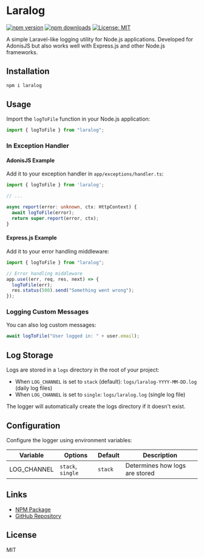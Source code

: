 # Laralog

[![npm version](https://img.shields.io/npm/v/laralog.svg)](https://www.npmjs.com/package/laralog)
[![npm downloads](https://img.shields.io/npm/dm/laralog.svg)](https://www.npmjs.com/package/laralog)
[![License: MIT](https://img.shields.io/badge/License-MIT-blue.svg)](https://github.com/xndbogdan/laralog/blob/main/LICENSE)

A simple Laravel-like logging utility for Node.js applications. Developed for AdonisJS but also works well with Express.js and other Node.js frameworks.

## Installation

```bash
npm i laralog
```

## Usage

Import the `logToFile` function in your Node.js application:

```typescript
import { logToFile } from "laralog";
```

### In Exception Handler

#### AdonisJS Example

Add it to your exception handler in `app/exceptions/handler.ts`:

```typescript
import { logToFile } from 'laralog';

// ...

async report(error: unknown, ctx: HttpContext) {
  await logToFile(error);
  return super.report(error, ctx);
}
```

#### Express.js Example

Add it to your error handling middleware:

```typescript
import { logToFile } from "laralog";

// Error handling middleware
app.use((err, req, res, next) => {
  logToFile(err);
  res.status(500).send("Something went wrong");
});
```

### Logging Custom Messages

You can also log custom messages:

```typescript
await logToFile("User logged in: " + user.email);
```

## Log Storage

Logs are stored in a `logs` directory in the root of your project:

- When `LOG_CHANNEL` is set to `stack` (default): `logs/laralog-YYYY-MM-DD.log` (daily log files)
- When `LOG_CHANNEL` is set to `single`: `logs/laralog.log` (single log file)

The logger will automatically create the logs directory if it doesn't exist.

## Configuration

Configure the logger using environment variables:

| Variable    | Options           | Default | Description                    |
| ----------- | ----------------- | ------- | ------------------------------ |
| LOG_CHANNEL | `stack`, `single` | `stack` | Determines how logs are stored |

## Links

- [NPM Package](https://www.npmjs.com/package/laralog)
- [GitHub Repository](https://github.com/xndbogdan/laralog)

## License

MIT
